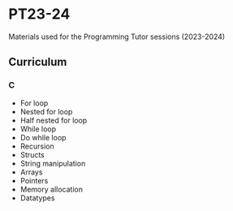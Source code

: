 # PT23-24
Materials used for the Programming Tutor sessions (2023-2024)

## Curriculum
### C
- For loop
- Nested for loop
- Half nested for loop
- While loop
- Do while loop
- Recursion
- Structs
- String manipulation
- Arrays
- Pointers
- Memory allocation
- Datatypes